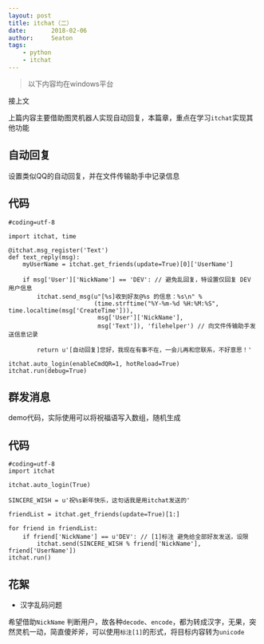 ```yaml
---
layout: post
title: itchat（二）
date:       2018-02-06
author:     Seaton
tags:
    - python
    - itchat
---
```


> 以下内容均在windows平台

接上文

上篇内容主要借助图灵机器人实现自动回复，本篇章，重点在学习`itchat`实现其他功能

##  自动回复

设置类似QQ的自动回复，并在文件传输助手中记录信息

## 代码

    #coding=utf-8
    
    import itchat, time
    
    @itchat.msg_register('Text')
    def text_reply(msg):
    	myUserName = itchat.get_friends(update=True)[0]['UserName']
    
    	if msg['User']['NickName'] == 'DEV': // 避免乱回复，特设置仅回复 DEV 用户信息
    		itchat.send_msg(u"[%s]收到好友@%s 的信息：%s\n" %
                            (time.strftime("%Y-%m-%d %H:%M:%S", time.localtime(msg['CreateTime'])),
                             msg['User']['NickName'],
                             msg['Text']), 'filehelper') // 向文件传输助手发送信息记录
    
    		return u'[自动回复]您好，我现在有事不在，一会儿再和您联系，不好意思！'
    
    itchat.auto_login(enableCmdQR=1, hotReload=True)
    itchat.run(debug=True)
    
## 群发消息

demo代码，实际使用可以将祝福语写入数组，随机生成

## 代码

    #coding=utf-8
    import itchat
    
    itchat.auto_login(True)
    
    SINCERE_WISH = u'祝%s新年快乐，这句话我是用itchat发送的'
    
    friendList = itchat.get_friends(update=True)[1:]
    
    for friend in friendList:
    	if friend['NickName'] == u'DEV': // [1]标注 避免给全部好友发送，设限
    		itchat.send(SINCERE_WISH % friend['NickName'], friend['UserName'])
    itchat.run()
    
## 花絮

 - 汉字乱码问题
 
 希望借助`NickName` 判断用户，故各种`decode`、`encode`，都为转成汉字，无果，突然灵机一动，简直傻斧斧，可以使用`标注[1]`的形式，将目标内容转为`unicode`
